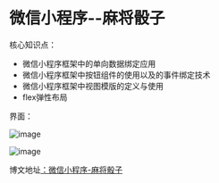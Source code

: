 # 微信小程序--麻将骰子
核心知识点：
- 微信小程序框架中的单向数据绑定应用
- 微信小程序框架中按钮组件的使用以及的事件绑定技术
- 微信小程序框架中视图模版的定义与使用
- flex弹性布局

界面：

![image](http://www.wogeeker.cn/wp-content/uploads/2016/11/程序运行截图1.png)

![image](http://www.wogeeker.cn/wp-content/uploads/2016/11/程序运行截图2.png)

博文地址[：微信小程序-麻将骰子](http://www.wogeeker.cn/?p=520)
